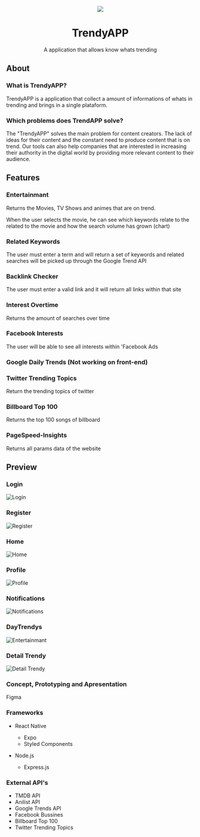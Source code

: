 <p align="center">
  <img  src="https://user-images.githubusercontent.com/51789882/206223105-12a6b6c0-aee6-4bdb-ae3f-bbfe6afbc1c1.png" align="center">
</p>
<h1 align="center">TrendyAPP</h1>
<p align="center">A application that allows know whats trending</p>


## About

### What is TrendyAPP?
TrendyAPP is a application that collect a amount of informations of whats in trending and brings in a single plataform.

### Which problems does TrendAPP solve?
The "TrendyAPP" solves the main problem for content creators. The lack of ideas for their content and the constant need to produce content that is on trend. Our tools can also help companies that are interested in increasing their authority in the digital world by providing more relevant content to their audience.

## Features

### Entertainmant

Returns the Movies, TV Shows and animes that are on trend.

When the user selects the movie, he can see which keywords relate to the related to the movie and how the search volume has grown (chart)

### Related Keywords
The user must enter a term and will return a set of keywords and related searches will be picked up
through the Google Trend API

### Backlink Checker
The user must enter a valid link and it will return all links within that site

### Interest Overtime
Returns the amount of searches over time

### Facebook Interests
The user will be able to see all interests within 'Facebook Ads 

### Google Daily Trends (Not working on front-end)

### Twitter Trending Topics
Return the trending topics of twitter

### Billboard Top 100
Returns the top 100 songs of billboard

### PageSpeed-Insights
Returns all params data of the website

## Preview

### Login
![Login](assets/LoginPage.png)

### Register 
![Register](assets/Register.png)

### Home
![Home](assets/Home.png)

### Profile 
![Profile](assets/Profile.png)

### Notifications 
![Notifications](assets/Notifications.png)

### DayTrendys
![Entertainmant](assets/DayTrendys.png)

### Detail Trendy 
![Detail Trendy](assets/Moviedetail.png)


### Concept, Prototyping and Apresentation
Figma

### Frameworks
* React Native
  * Expo
  * Styled Components
  
* Node.js
  * Express.js
  
### External API's
  * TMDB API
  * Anilist API
  * Google Trends API
  * Facebook Bussines
  * Billboard Top 100
  * Twitter Trending Topics